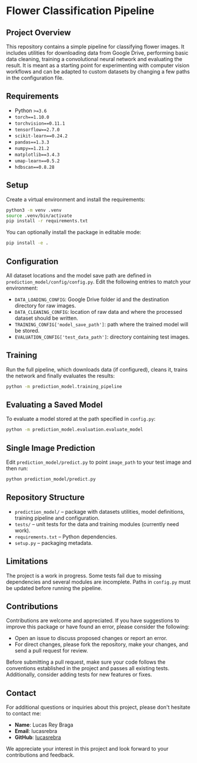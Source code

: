 # Flower Classification Pipeline

## Project Overview

This repository contains a simple pipeline for classifying flower images.  It
includes utilities for downloading data from Google Drive, performing basic data
cleaning, training a convolutional neural network and evaluating the result.  It
is meant as a starting point for experimenting with computer vision workflows and
can be adapted to custom datasets by changing a few paths in the configuration
file.

## Requirements

- Python `>=3.6`
- `torch==1.10.0`
- `torchvision==0.11.1`
- `tensorflow==2.7.0`
- `scikit-learn==0.24.2`
- `pandas==1.3.3`
- `numpy==1.21.2`
- `matplotlib==3.4.3`
- `umap-learn==0.5.2`
- `hdbscan==0.8.28`

## Setup

Create a virtual environment and install the requirements:

```bash
python3 -m venv .venv
source .venv/bin/activate
pip install -r requirements.txt
```

You can optionally install the package in editable mode:

```bash
pip install -e .
```

## Configuration

All dataset locations and the model save path are defined in
`prediction_model/config/config.py`.  Edit the following entries to match your
environment:

- `DATA_LOADING_CONFIG`: Google Drive folder id and the destination directory
  for raw images.
- `DATA_CLEANING_CONFIG`: location of raw data and where the processed dataset
  should be written.
- `TRAINING_CONFIG['model_save_path']`: path where the trained model will be
  stored.
- `EVALUATION_CONFIG['test_data_path']`: directory containing test images.

## Training

Run the full pipeline, which downloads data (if configured), cleans it, trains
the network and finally evaluates the results:

```bash
python -m prediction_model.training_pipeline
```

## Evaluating a Saved Model

To evaluate a model stored at the path specified in `config.py`:

```bash
python -m prediction_model.evaluation.evaluate_model
```

## Single Image Prediction

Edit `prediction_model/predict.py` to point `image_path` to your test image and
then run:

```bash
python prediction_model/predict.py
```

## Repository Structure

- `prediction_model/` – package with datasets utilities, model definitions,
  training pipeline and configuration.
- `tests/` – unit tests for the data and training modules (currently need work).
- `requirements.txt` – Python dependencies.
- `setup.py` – packaging metadata.

## Limitations

The project is a work in progress. Some tests fail due to missing dependencies
and several modules are incomplete. Paths in `config.py` must be updated before
running the pipeline.

## Contributions

Contributions are welcome and appreciated. If you have suggestions to improve this package or have found an error, please consider the following:

- Open an issue to discuss proposed changes or report an error.
- For direct changes, please fork the repository, make your changes, and send a pull request for review.

Before submitting a pull request, make sure your code follows the conventions established in the project and passes all existing tests. Additionally, consider adding tests for new features or fixes.

## Contact

For additional questions or inquiries about this project, please don't hesitate to contact me:

- **Name**: Lucas Rey Braga
- **Email**: lucasrebra
- **GitHub**: [lucasrebra](https://github.com/lucasrebra)

We appreciate your interest in this project and look forward to your contributions and feedback.
